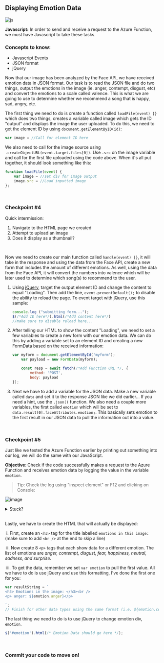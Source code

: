 ## Displaying Emotion Data

![js](https://github.com/emsesc/creating-an-emotion-reader-with-azure/blob/main/images/js.png)

**Javascript:** In order to send and receive a request to the Azure Function, we must have Javascript to take these tasks.

### Concepts to know:
* Javascript Events
* JSON format
* jQuery

Now that our image has been analyzed by the Face API, we have received emotion data in JSON format. Our task is to read the JSON file and do two things, output the emotions in the image (ie. anger, contempt, disgust, etc) and convert the emotions to a scale called valence. This is what we are going to use to determine whether we recommend a song that is happy, sad, angry, etc.



The first thing we need to do is create a function called `loadFile(event) {}` which does two things, creates a variable called image which gets the ID "output" and displays the image the user uploaded. To do this, we need to get the element ID by using `document.getElementByID(id)`:

```javascript
var image = //Call for element ID here
```

We also need to call for the image source using `.createObjectURL(event.target.files[0])`. Use `.src` on the image variable and call for the first file uploaded using the code above. When it's all put together, it should look something like this:

```javascript
function loadFile(event) {
    var image = //set div for image output
    image.src = //Load inputted image
};
```
<br />

### Checkpoint #4

Quick intermission: 
1. Navigate to the HTML page we created
2. Attempt to upload an image
3. Does it display as a thumbnail?

<br />

Now we need to create our main function called `handle(event) {}`, it will take in the response and using the data from the Face API, create a new form that includes the amount of different emotions. As well, using the data from the Face API, it will convert the numbers into valence which will be later used to determine which song(s) to recommend to the user.

1. Using [jQuery](http://jqfundamentals.com/chapter/jquery-basics), target the output element ID and change the content to equal "Loading". Then add the line, `event.preventDefault();` to disable the ability to reload the page. To event target with jQuery, use this sample:

   ```javascript
   console.log ("submitting form...");
   $(/*Add ID here*/).html(/*Add content here*/)
   //make sure to disable reload here...
   ```

2. After telling our HTML to show the content "Loading", we need to set a few variables to create a new form with our emotion data. We can do this by adding a variable set to an element ID and creating a new FormData based on the received information:

   ```javascript
   var myform = document.getElementById('myform');
       var payload = new FormData(myform);
   
       const resp = await fetch(/*Add Function URL */, {
           method: 'POST',
           body: payload
   });
   ```

3. Next we have to add a variable for the JSON data. Make a new variable called `data` and set it to the response JSON like we did earlier... If you need a hint, use the `.json()` function. We also need a couple more variables, the first called `emotion` which will be set to `data.result[0].faceAttributes.emotion;`. This basically sets emotion to the first result in our JSON data to pull the information out into a value. 

<br />

### Checkpoint #5
Just like we tested the Azure Function earlier by printing out something into our log, we will do the same with our JavaScript. 

**Objective**: Check if the code successfully makes a request to the Azure Function and receives emotion data by logging the value in the variable `emotion`.
> Tip: Check the log using "inspect element" or F12 and clicking on Console:

![image](https://user-images.githubusercontent.com/69332964/99008518-56c11480-2514-11eb-81ed-7492daded967.png)

<details>
<summary>Stuck?</summary>
<br>

`console.log(emotion)`

</details>

<br />

Lastly, we have to create the HTML that will actually be displayed:

   ​	i. First, create an `<h3>` tag for the title labelled `emotions in this image:` (make sure to add `<br />` at the end to skip a line)

   ​	ii. Now create 8 `<p>` tags that each show data for a different emotion. The list of emotions are *anger, contempt, disgust, fear, happiness, neutral, sadness, and surprise*. 

   ​	iii. To get the data, remember we set `var emotion` to pull the first value. All we have to do is use jQuery and use this formatting, I've done the first one for you:

   ```javascript
   var resultString = `
   <h3> Emotions in the image: </h3><br />
   <p> anger: ${emotion.anger}</p>
   
   `;
   // Finish for other data types using the same format (i.e. ${emotion.contempt}, and etc)
   ```
The last thing we need to do is to use jQuery to change emotion div, `emotion`. 

   ```javascript
   $('#emotion').html(/* Emotion Data should go here */);
   ```
<br />

### Commit your code to move on!
<br />

